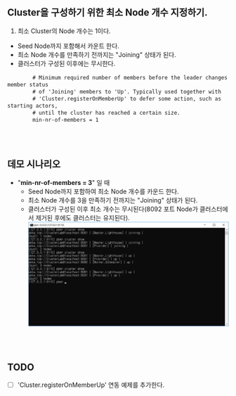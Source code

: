 ## Cluster을 구성하기 위한 최소 Node 개수 지정하기.
1. 최소 Cluster의 Node 개수는 1이다.
  - Seed Node까지 포함해서 카운트 한다.
  - 최소 Node 개수를 만족하기 전까지는 "Joining" 상태가 된다.
  - 클러스터가 구성된 이후에는 무시한다.  
```
		# Minimum required number of members before the leader changes member status
		# of 'Joining' members to 'Up'. Typically used together with
		# 'Cluster.registerOnMemberUp' to defer some action, such as starting actors,
		# until the cluster has reached a certain size.
		min-nr-of-members = 1
```
 
<br/>
<br/>

## 데모 시나리오
- "**min-nr-of-members = 3**" 일 때
  - Seed Node까지 포함하여 최소 Node 개수를 카운드 한다.
  - 최소 Node 개수를 3을 만족하기 전까지는 "Joining" 상태가 된다.
  - 클러스터가 구성된 이후 최소 개수는 무시된다(8092 포트 Node가 클러스터에서 제거된 후에도 클러스터는 유지된다).
  ![](./Images/min-nr-of-members_3.png)

<br/>
<br/>

## TODO
- [ ] 'Cluster.registerOnMemberUp' 연동 예제를 추가한다.